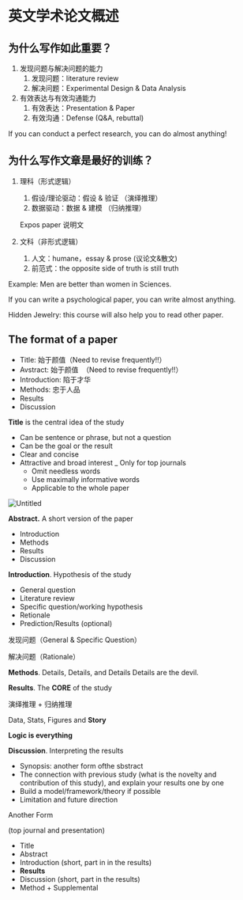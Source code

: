 # 英文学术论文概述

## 为什么写作如此重要？

1. 发现问题与解决问题的能力
    1. 发现问题：literature review 
    2. 解决问题：Experimental Design & Data Analysis
2. 有效表达与有效沟通能力
    1. 有效表达：Presentation & Paper
    2. 有效沟通：Defense (Q&A, rebuttal)       

If you can conduct a perfect research, you can do almost anything!

## 为什么写作文章是最好的训练？

1. 理科（形式逻辑）
    1. 假设/理论驱动：假设 & 验证 （演绎推理）
    2. 数据驱动：数据 & 建模 （归纳推理）
    
    Expos paper 说明文
    
2. 文科（非形式逻辑）
    1. 人文：humane，essay & prose (议论文&散文)
    2. 前范式：the opposite side of truth is still truth

Example: Men are better than women in Sciences.

If you can write a psychological paper, you can write almost anything.

Hidden Jewelry: this course will also help you to read other paper.

## The format of a paper

- Title: 始于颜值（Need to revise frequently!!）
- Avstract: 始于颜值  （Need to revise frequently!!）
- Introduction: 陷于才华
- Methods: 忠于人品
- Results
- Discussion

**Title** is the central idea of the study

- Can be sentence or phrase, but not a question
- Can be the goal or the result
- Clear and concise
- Attractive and broad interest  _ Only for top journals
    - Omit needless words
    - Use maximally informative words
    - Applicable to the whole paper

![Untitled](https://prod-files-secure.s3.us-west-2.amazonaws.com/089b4214-827b-46e6-a90e-64a663c58fb0/2aa859cb-2a7b-4aac-90ec-0a252b9d4805/Untitled.png)

**Abstract.** A short version of the paper

- Introduction
- Methods
- Results
- Discussion

**Introduction**. Hypothesis of the study

- General question
- Literature review
- Specific question/working hypothesis
- Retionale
- Prediction/Results (optional)

发现问题（General & Specific Question） 

解决问题（Rationale）

**Methods**. Details, Details, and Details
Details are the devil.

**Results**. The **CORE** of the study

演绎推理 + 归纳推理

Data, Stats, Figures and **Story**

**Logic is everything**

**Discussion**. Interpreting the results

- Synopsis: another form ofthe sbstract
- The connection with previous study (what is the novelty and contribution of this study), and explain your results one by one
- Build a model/framework/theory if possible
- Limitation and future direction

Another Form

(top journal and presentation)

- Title
- Abstract
- Introduction (short, part in in the results)
- **Results**
- Discussion (short, part in the results)
- Method + Supplemental
